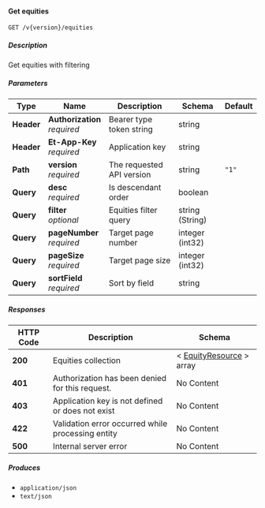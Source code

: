 
<a name="securities_getequities"></a>
#### Get equities
```
GET /v{version}/equities
```


##### Description
Get equities with filtering


##### Parameters

|Type|Name|Description|Schema|Default|
|---|---|---|---|---|
|**Header**|**Authorization**  <br>*required*|Bearer type token string|string||
|**Header**|**Et-App-Key**  <br>*required*|Application key|string||
|**Path**|**version**  <br>*required*|The requested API version|string|`"1"`|
|**Query**|**desc**  <br>*required*|Is descendant order|boolean||
|**Query**|**filter**  <br>*optional*|Equities filter query|string (String)||
|**Query**|**pageNumber**  <br>*required*|Target page number|integer (int32)||
|**Query**|**pageSize**  <br>*required*|Target page size|integer (int32)||
|**Query**|**sortField**  <br>*required*|Sort by field|string||


##### Responses

|HTTP Code|Description|Schema|
|---|---|---|
|**200**|Equities collection|< [EquityResource](#equityresource) > array|
|**401**|Authorization has been denied for this request.|No Content|
|**403**|Application key is not defined or does not exist|No Content|
|**422**|Validation error occurred while processing entity|No Content|
|**500**|Internal server error|No Content|


##### Produces

* `application/json`
* `text/json`




